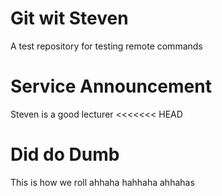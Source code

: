 # Git wit Steven
A test repository for testing remote commands
# Service Announcement
Steven is a good lecturer
<<<<<<< HEAD
# Did do Dumb
This is how we roll
ahhaha
hahhaha
ahhahas
